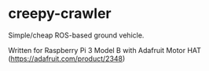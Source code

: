 # creepy-crawler
Simple/cheap ROS-based ground vehicle. 

Written for Raspberry Pi 3 Model B with Adafruit Motor HAT (https://adafruit.com/product/2348)
